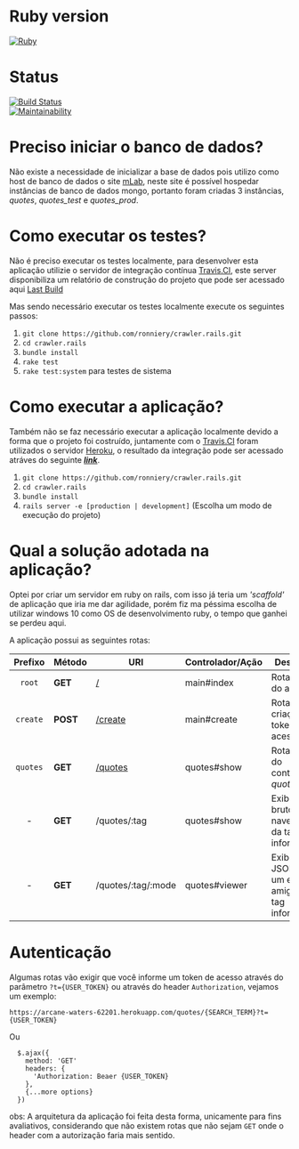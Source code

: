 # Ruby version 
  [![Ruby](https://img.shields.io/badge/ruby-2.5.3p105-yellowgreen.svg)](https://rubyinstaller.org/downloads/)  

# Status
  [![Build Status](https://travis-ci.org/ronniery/crawler.rails.svg?branch=master)](https://travis-ci.org/ronniery/crawler.rails) <br>
  [![Maintainability](https://api.codeclimate.com/v1/badges/b52e77b44859c59e640c/maintainability)](https://codeclimate.com/github/ronniery/crawler.rails/maintainability)
  
# Preciso iniciar o banco de dados?
  Não existe a necessidade de inicializar a base de dados pois utilizo como host de banco de dados o site [mLab](https://mlab.com/), neste site é possível
  hospedar instâncias de banco de dados mongo, portanto foram criadas 3 instâncias, *quotes*, *quotes_test* e *quotes_prod*. 

# Como executar os testes?
  Não é preciso executar os testes localmente, para desenvolver esta aplicação utilizie o servidor de integração contínua
  [Travis.CI](https://travis-ci.org), este server disponibiliza um relatório de construção do projeto que pode ser acessado aqui [Last Build](https://travis-ci.org/ronniery/crawler.rails)
  
  Mas sendo necessário executar os testes localmente execute os seguintes passos: <br>
  
  1. `git clone https://github.com/ronniery/crawler.rails.git`
  2. `cd crawler.rails`
  3. `bundle install`
  4. `rake test`
  5. `rake test:system` para testes de sistema

# Como executar a aplicação?
  Também não se faz necessário executar a aplicação localmente devido a forma que o projeto foi costruído, juntamente com o [Travis.CI](https://travis-ci.org)
  foram utilizados o servidor [Heroku](https://www.heroku.com/), o resultado da integração pode ser acessado atráves do seguinte <b>*[link](https://arcane-waters-62201.herokuapp.com/)*</b>.
  
  1. `git clone https://github.com/ronniery/crawler.rails.git`
  2. `cd crawler.rails`
  3. `bundle install`
  4. `rails server -e [production | development]` (Escolha um modo de execução do projeto)

# Qual a solução adotada na aplicação?
  Optei por criar um servidor em ruby on rails, com isso já teria um *'scaffold'* de aplicação que iria me dar agilidade, porém fiz ma péssima escolha
  de utilizar windows 10 como OS de desenvolvimento ruby, o tempo que ganhei se perdeu aqui.
  
  A aplicação possui as seguintes rotas:
  
  | Prefixo | Método | URI  | Controlador/Ação | Descrição | Seguro
  | :---: | --- | --- | --- | --- | --- |
  | `root` | **GET** | [/](https://arcane-waters-62201.herokuapp.com/) | main#index | Rota base do app | ✗ |
  | `create` | **POST** | [/create](https://arcane-waters-62201.herokuapp.com/create) | main#create | Rota para criação de tokens de acesso | ✗ |
  | `quotes` | **GET** | [/quotes](https://arcane-waters-62201.herokuapp.com/quotes) | quotes#show | Rota base do controllador *quotes* | ✓ |
  | - | **GET** | /quotes/:tag | quotes#show | Exibe JSON bruto no navegador da tag informada | ✓ |
  | - | **GET** | /quotes/:tag/:mode | quotes#viewer | Exibe o JSON em um editor amigável da tag informada | ✓ |
  
  # Autenticação
  
  Algumas rotas vão exigir que você informe um token de acesso através do parâmetro `?t={USER_TOKEN}` ou através do header `Authorization`, 
  vejamos um exemplo:
  
  `https://arcane-waters-62201.herokuapp.com/quotes/{SEARCH_TERM}?t={USER_TOKEN}`
  
  Ou
  
  ```
    $.ajax({
      method: 'GET'
      headers: {
        'Authorization: Beaer {USER_TOKEN}
      },
      {...more options}
    })
  ```

  obs: A arquitetura da aplicação foi feita desta forma, unicamente para fins avaliativos, considerando que não existem rotas que não sejam `GET`
  onde o header com a autorização faria mais sentido.
